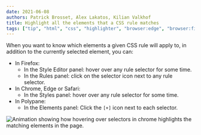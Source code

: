 ```yaml
---
date: 2021-06-08
authors: Patrick Brosset, Alex Lakatos, Kilian Valkhof
title: Highlight all the elements that a CSS rule matches
tags: ["tip", "html", "css", "highlighter", "browser:edge", "browser:firefox", "browser:chrome", "browser:safari", "browser:polypane"]
---
```

When you want to know which elements a given CSS rule will apply to, in addition to the currently selected element, you can:

* In Firefox:
  * In the Style Editor panel: hover over any rule selector for some time.
  * In the Rules panel: click on the selector icon next to any rule selector.
* In Chrome, Edge or Safari:
  * In the Styles panel: hover over any rule selector for some time.
* In Polypane:
  * In the Elements panel: Click the `[+]` icon next to each selector.

![Animation showing how hovering over selectors in chrome highlights the matching elements in the page.](../../assets/img/highlight-matching-elements.gif)
